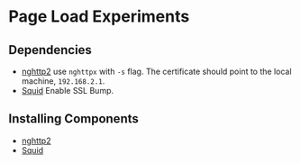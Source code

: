 # Page Load Experiments

## Dependencies

* [nghttp2](http://nghttp2.org) use `nghttpx` with `-s` flag. The certificate should point to the local machine, `192.168.2.1`.
* [Squid](http://squid-cache.org) Enable SSL Bump.

## Installing Components

* [nghttp2](https://github.com/paivaspol/WebpageOptimization/blob/master/README/nghttp2_installation.md)
* [Squid]()
